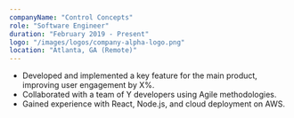 ```yaml
---
companyName: "Control Concepts"
role: "Software Engineer"
duration: "February 2019 - Present"
logo: "/images/logos/company-alpha-logo.png"
location: "Atlanta, GA (Remote)"
---
```

- Developed and implemented a key feature for the main product, improving user engagement by X%.
- Collaborated with a team of Y developers using Agile methodologies.
- Gained experience with React, Node.js, and cloud deployment on AWS.